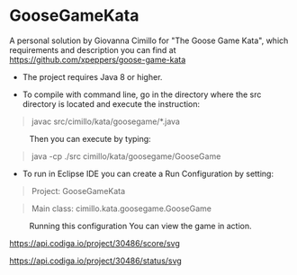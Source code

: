 # GooseGameKata
A personal solution by Giovanna Cimillo for "The Goose Game Kata", which requirements and description you can find at https://github.com/xpeppers/goose-game-kata

 - The project requires Java 8 or higher.
 
 

 - To compile with command line, 
go in the directory where the src directory is located and execute the instruction:

> javac src/cimillo/kata/goosegame/*.java

&nbsp;&nbsp;&nbsp;&nbsp;&nbsp;&nbsp;&nbsp;&nbsp;&nbsp;Then you can execute by typing:

> java -cp ./src cimillo/kata/goosegame/GooseGame


 - To run in Eclipse IDE you can create a Run Configuration by setting:

>Project: GooseGameKata

>Main class: cimillo.kata.goosegame.GooseGame

&nbsp;&nbsp;&nbsp;&nbsp;&nbsp;&nbsp;&nbsp;&nbsp;&nbsp;Running this configuration You can view the game in action.

https://api.codiga.io/project/30486/score/svg


https://api.codiga.io/project/30486/status/svg





